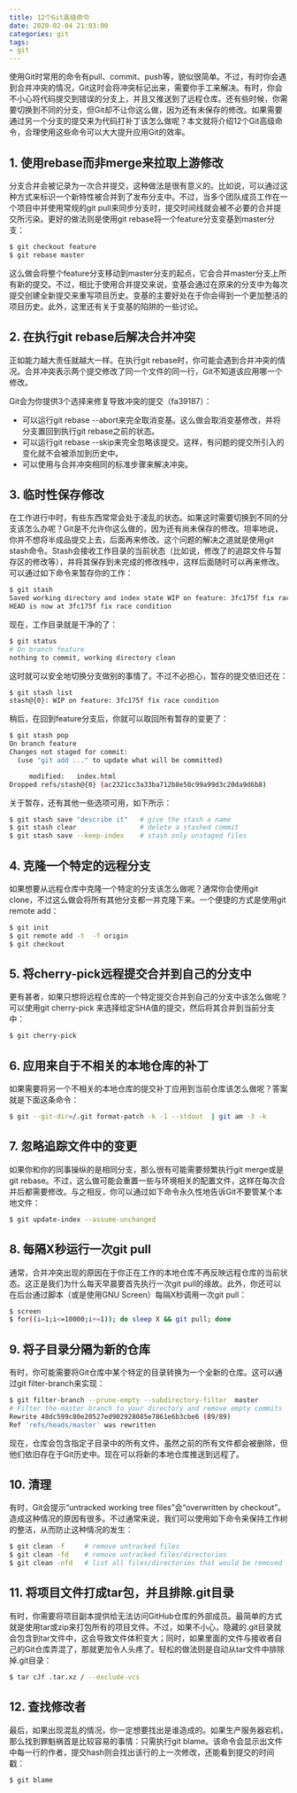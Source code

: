 ```yaml
---
title: 12个Git高级命令
date: 2020-02-04 21:03:00
categories: git
tags:
- git
---
```


使用Git时常用的命令有pull、commit、push等，貌似很简单。不过，有时你会遇到合并冲突的情况，Git这时会将冲突标记出来，需要你手工来解决。有时，你会不小心将代码提交到错误的分支上，并且又推送到了远程仓库。还有些时候，你需要切换到不同的分支，但Git却不让你这么做，因为还有未保存的修改。如果需要通过另一个分支的提交来为代码打补丁该怎么做呢？本文就将介绍12个Git高级命令，合理使用这些命令可以大大提升应用Git的效率。

<!-- more -->

## **1. 使用rebase而非merge来拉取上游修改**

分支合并会被记录为一次合并提交，这种做法是很有意义的。比如说，可以通过这种方式来标识一个新特性被合并到了发布分支中。不过，当多个团队成员工作在一个项目中并使用常规的git pull来同步分支时，提交时间线就会被不必要的合并提交所污染。更好的做法则是使用git rebase将一个feature分支变基到master分支：

```bash
$ git checkout feature
$ git rebase master
```

这么做会将整个feature分支移动到master分支的起点，它会合并master分支上所有新的提交。不过，相比于使用合并提交来说，变基会通过在原来的分支中为每次提交创建全新提交来重写项目历史。变基的主要好处在于你会得到一个更加整洁的项目历史。此外，这里还有关于变基的陷阱的一些讨论。

## **2. 在执行git rebase后解决合并冲突**

正如能力越大责任就越大一样。在执行git rebase时，你可能会遇到合并冲突的情况。合并冲突表示两个提交修改了同一个文件的同一行，Git不知道该应用哪一个修改。

Git会为你提供3个选择来修复导致冲突的提交（fa39187）：

- 可以运行git rebase --abort来完全取消变基。这么做会取消变基修改，并将分支置回到执行git rebase之前的状态。
- 可以运行git rebase --skip来完全忽略该提交。这样，有问题的提交所引入的变化就不会被添加到历史中。
- 可以使用与合并冲突相同的标准步骤来解决冲突。

## **3. 临时性保存修改**

在工作进行中时，有些东西常常会处于凌乱的状态。如果这时需要切换到不同的分支该怎么办呢？Git是不允许你这么做的，因为还有尚未保存的修改。坦率地说，你并不想将半成品提交上去，后面再来修改。这个问题的解决之道就是使用git stash命令。Stash会接收工作目录的当前状态（比如说，修改了的追踪文件与暂存区的修改等），并将其保存到未完成的修改栈中，这样后面随时可以再来修改。可以通过如下命令来暂存你的工作：

```bash
$ git stash
Saved working directory and index state WIP on feature: 3fc175f fix race condition
HEAD is now at 3fc175f fix race condition
```

现在，工作目录就是干净的了：

```bash
$ git status
# On branch feature
nothing to commit, working directory clean
```

这时就可以安全地切换分支做别的事情了。不过不必担心，暂存的提交依旧还在：

```bash
$ git stash list
stash@{0}: WIP on feature: 3fc175f fix race condition
```

稍后，在回到feature分支后，你就可以取回所有暂存的变更了：

```bash
$ git stash pop
On branch feature
Changes not staged for commit:
  (use "git add ..." to update what will be committed)

     modified:   index.html
Dropped refs/stash@{0} (ac2321cc3a33ba712b8e50c99a99d3c20da9d6b8)
```

关于暂存，还有其他一些选项可用，如下所示：

```bash
$ git stash save "describe it"   # give the stash a name
$ git stash clear                # delete a stashed commit
$ git stash save --keep-index    # stash only unstaged files
```

## **4. 克隆一个特定的远程分支**

如果想要从远程仓库中克隆一个特定的分支该怎么做呢？通常你会使用git clone，不过这么做会将所有其他分支都一并克隆下来。一个便捷的方式是使用git remote add：

```bash
$ git init  
$ git remote add -t  -f origin 
$ git checkout 
```

## **5. 将cherry-pick远程提交合并到自己的分支中**

更有甚者，如果只想将远程仓库的一个特定提交合并到自己的分支中该怎么做呢？可以使用git cherry-pick 来选择给定SHA值的提交，然后将其合并到当前分支中：

```bash
$ git cherry-pick 
```

## **6. 应用来自于不相关的本地仓库的补丁**

如果需要将另一个不相关的本地仓库的提交补丁应用到当前仓库该怎么做呢？答案就是下面这条命令：

```bash
$ git --git-dir=/.git format-patch -k -1 --stdout  | git am -3 -k
```

## **7. 忽略追踪文件中的变更**

如果你和你的同事操纵的是相同分支，那么很有可能需要频繁执行git merge或是git rebase。不过，这么做可能会重置一些与环境相关的配置文件，这样在每次合并后都需要修改。与之相反，你可以通过如下命令永久性地告诉Git不要管某个本地文件：

```bash
$ git update-index --assume-unchanged 
```

## **8. 每隔X秒运行一次git pull**

通常，合并冲突出现的原因在于你正在工作的本地仓库不再反映远程仓库的当前状态。这正是我们为什么每天早晨要首先执行一次git pull的缘故。此外，你还可以在后台通过脚本（或是使用GNU Screen）每隔X秒调用一次git pull：

```bash
$ screen
$ for((i=1;i<=10000;i+=1)); do sleep X && git pull; done
```

## **9. 将子目录分隔为新的仓库**

有时，你可能需要将Git仓库中某个特定的目录转换为一个全新的仓库。这可以通过git filter-branch来实现：

```bash
$ git filter-branch --prune-empty --subdirectory-filter  master
# Filter the master branch to your directory and remove empty commits
Rewrite 48dc599c80e20527ed902928085e7861e6b3cbe6 (89/89)
Ref 'refs/heads/master' was rewritten
```

现在，仓库会包含指定子目录中的所有文件。虽然之前的所有文件都会被删除，但他们依旧存在于Git历史中。现在可以将新的本地仓库推送到远程了。

## **10. 清理**

有时，Git会提示“untracked working tree files”会“overwritten by checkout”。造成这种情况的原因有很多。不过通常来说，我们可以使用如下命令来保持工作树的整洁，从而防止这种情况的发生：

```bash
$ git clean -f     # remove untracked files
$ git clean -fd    # remove untracked files/directories
$ git clean -nfd   # list all files/directories that would be removed
```

## **11. 将项目文件打成tar包，并且排除.git目录**

有时，你需要将项目副本提供给无法访问GitHub仓库的外部成员。最简单的方式就是使用tar或zip来打包所有的项目文件。不过，如果不小心，隐藏的.git目录就会包含到tar文件中，这会导致文件体积变大；同时，如果里面的文件与接收者自己的Git仓库弄混了，那就更加令人头疼了。轻松的做法则是自动从tar文件中排除掉.git目录：

```bash
$ tar cJf .tar.xz / --exclude-vcs
```

## **12. 查找修改者**

最后，如果出现混乱的情况，你一定想要找出是谁造成的。如果生产服务器宕机，那么找到罪魁祸首是比较容易的事情：只需执行git blame。该命令会显示出文件中每一行的作者，提交hash则会找出该行的上一次修改，还能看到提交的时间戳：

```bash
$ git blame 
```
